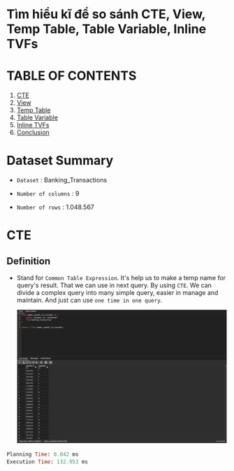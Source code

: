 # Tìm hiểu kĩ để so sánh CTE, View, Temp Table, Table Variable, Inline TVFs

# TABLE OF CONTENTS
1. [CTE](#cte)
2. [View](#view)
3. [Temp Table](#temp-table)
4. [Table Variable](#table-variable)
5. [Inline TVFs](#tvfs)
6. [Conclusion](#conclusion)

# Dataset Summary
- `Dataset` : Banking_Transactions

- `Number of columns` : 9
- `Number of rows` : 1.048.567

# CTE
## Definition
- Stand for `Common Table Expression`. It's help us to make a temp name for query's result. That we can use in next query. By using `CTE`. We can divide a complex query into many simple query, easier in manage and maintain. And just can use `one time in one query`.

    ![alt text](image.png)

```sql
Planning Time: 0.042 ms
Execution Time: 132.953 ms
```


